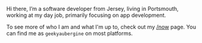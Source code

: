 Hi there, I’m a software developer from Jersey, living in Portsmouth, working at my day job, primarily focusing on app development.

To see more of who I am and what I'm up to, check out my [/now](https://zoeaubert.me/now) page. You can find me as `geekyaubergine` on most platforms.
